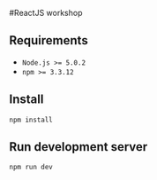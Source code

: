 #ReactJS workshop

## Requirements

* `Node.js >= 5.0.2`
* `npm >= 3.3.12`

## Install

```
npm install
```

## Run development server

```
npm run dev
```
